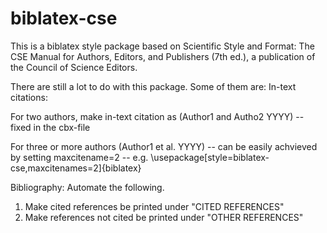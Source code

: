 biblatex-cse
============

This is a biblatex style package based on Scientific Style and Format: The CSE Manual for Authors, Editors, and Publishers (7th ed.), a publication of the Council of Science Editors.

There are still a lot to do with this package. Some of them are:
In-text citations:

For two authors, make in-text citation as (Author1 and Autho2 YYYY)
-- fixed in the cbx-file 

For three or more authors (Author1 et al. YYYY)
-- can be easily achvieved by setting maxcitename=2 
-- e.g. \usepackage[style=biblatex-cse,maxcitenames=2]{biblatex}


Bibliography:
Automate the following.
1. Make cited references be printed under "CITED REFERENCES"
2. Make references not cited be printed under "OTHER REFERENCES"
